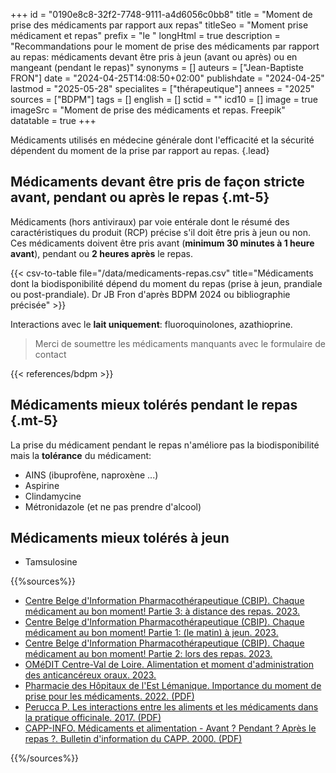 +++
id = "0190e8c8-32f2-7748-9111-a4d6056c0bb8"
title = "Moment de prise des médicaments par rapport aux repas"
titleSeo = "Moment prise médicament et repas"
prefix = "le "
longHtml = true
description = "Recommandations pour le moment de prise des médicaments par rapport au repas: médicaments devant être pris à jeun (avant ou après) ou en mangeant (pendant le repas)"
synonyms = []
auteurs = ["Jean-Baptiste FRON"]
date = "2024-04-25T14:08:50+02:00"
publishdate = "2024-04-25"
lastmod = "2025-05-28"
specialites = ["thérapeutique"]
annees = "2025"
sources = ["BDPM"]
tags = []
english = []
sctid = ""
icd10 = []
image = true
imageSrc = "Moment de prise des médicaments et repas. Freepik"
datatable = true
+++

Médicaments utilisés en médecine générale dont l'efficacité et la sécurité dépendent du moment de la prise par rapport au repas.
{.lead}

## Médicaments devant être pris de façon stricte avant, pendant ou après le repas {.mt-5}

Médicaments (hors antiviraux) par voie entérale dont le résumé des caractéristiques du produit (RCP) précise s'il doit être pris à jeun ou non. Ces médicaments doivent être pris avant (**minimum 30 minutes à 1 heure avant**), pendant ou **2 heures après** le repas.

{{< csv-to-table file="/data/medicaments-repas.csv" title="Médicaments dont la biodisponibilité dépend du moment du repas (prise à jeun, prandiale ou post-prandiale). Dr JB Fron d'après BDPM 2024 ou bibliographie précisée" >}}

Interactions avec le **lait uniquement**: fluoroquinolones, azathioprine.

> Merci de soumettre les médicaments manquants avec le formulaire de contact

{{< references/bdpm >}}

## Médicaments mieux tolérés pendant le repas {.mt-5}

La prise du médicament pendant le repas n'améliore pas la biodisponibilité mais la **tolérance** du médicament:

- AINS (ibuprofène, naproxène ...)
- Aspirine
- Clindamycine
- Métronidazole (et ne pas prendre d'alcool)

## Médicaments mieux tolérés à jeun

- Tamsulosine

{{%sources%}}

- [Centre Belge d'Information Pharmacothérapeutique (CBIP). Chaque médicament au bon moment! Partie 3: à distance des repas. 2023.](https://www.cbip.be/fr/articles/4338?folia=4336)
- [Centre Belge d'Information Pharmacothérapeutique (CBIP). Chaque médicament au bon moment! Partie 1: (le matin) à jeun. 2023.](https://www.cbip.be/fr/articles/4216?folia=4215)
- [Centre Belge d'Information Pharmacothérapeutique (CBIP). Chaque médicament au bon moment! Partie 2: lors des repas. 2023.](https://www.cbip.be/fr/articles/4306?folia=4305)
- [OMéDIT Centre-Val de Loire. Alimentation et moment d'administration des anticancéreux oraux. 2023.](https://www.omedit-centre.fr/medias/Alimentation-moment-administration-anticancereux-oraux.pdf)
- [Pharmacie des Hôpitaux de l'Est Lémanique. Importance du moment de prise pour les médicaments. 2022. (PDF)](https://www.phel.ch/upload/docs/application/pdf/2018-04/importance_du_moment_de_prise_pour_les_medicaments.pdf)
- [Perucca P. Les interactions entre les aliments et les médicaments dans la pratique officinale. 2017. (PDF)](https://dumas.ccsd.cnrs.fr/dumas-01613518/document)
- [CAPP-INFO. Médicaments et alimentation - Avant ? Pendant ? Après le repas ?. Bulletin d'information du CAPP. 2000. (PDF)](https://pharmacie.hug.ch/infomedic/cappinfo/cappinfo15.pdf)

{{%/sources%}}
